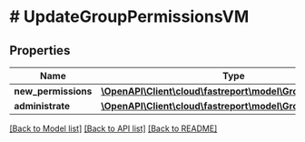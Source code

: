 # # UpdateGroupPermissionsVM

## Properties

Name | Type | Description | Notes
------------ | ------------- | ------------- | -------------
**new_permissions** | [**\OpenAPI\Client\cloud\fastreport\model\GroupPermissions**](GroupPermissions.md) |  |
**administrate** | [**\OpenAPI\Client\cloud\fastreport\model\GroupAdministrate**](GroupAdministrate.md) |  |

[[Back to Model list]](../../README.md#models) [[Back to API list]](../../README.md#endpoints) [[Back to README]](../../README.md)
